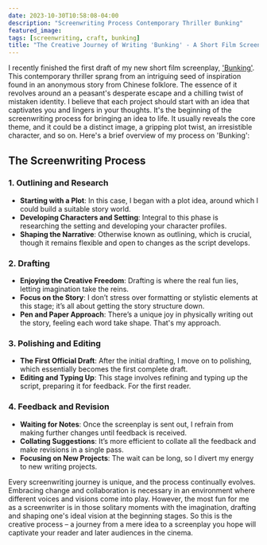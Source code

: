 ```yaml
---
date: 2023-10-30T10:58:08-04:00
description: "Screenwriting Process Contemporary Thriller Bunking"
featured_image: 
tags: [screenwriting, craft, bunking]
title: "The Creative Journey of Writing 'Bunking' - A Short Film Screenplay"
---
```


I recently finished the first draft of my new short film screenplay, ['Bunking'](https://www.charliebury.com/screenplays/bunking/). This contemporary thriller sprang from an intriguing seed of inspiration found in an anonymous story from Chinese folklore. The essence of it revolves around an a peasant's desperate escape and a chilling twist of mistaken identity. I believe that each project should start with an idea that captivates you and lingers in your thoughts. It's the beginning of the screenwriting process for bringing an idea to life. It usually reveals the core theme, and it could be a distinct image, a gripping plot twist, an irresistible character, and so on. Here's a brief overview of my process on 'Bunking':   

## The Screenwriting Process

### 1. Outlining and Research

- **Starting with a Plot**: In this case, I began with a plot idea, around which I could build a suitable story world.
- **Developing Characters and Setting**: Integral to this phase is researching the setting and developing your character profiles.
- **Shaping the Narrative**: Otherwise known as outlining, which is crucial, though it remains flexible and open to changes as the script develops.

### 2. Drafting

- **Enjoying the Creative Freedom**: Drafting is where the real fun lies, letting imagination take the reins.
- **Focus on the Story**: I don’t stress over formatting or stylistic elements at this stage; it’s all about getting the story structure down.
- **Pen and Paper Approach**: There’s a unique joy in physically writing out the story, feeling each word take shape. That's my approach. 

### 3. Polishing and Editing

- **The First Official Draft**: After the initial drafting, I move on to polishing, which essentially becomes the first complete draft.
- **Editing and Typing Up**: This stage involves refining and typing up the script, preparing it for feedback. For the first reader. 

### 4. Feedback and Revision

- **Waiting for Notes**: Once the screenplay is sent out, I refrain from making further changes until feedback is received.
- **Collating Suggestions**: It’s more efficient to collate all the feedback and make revisions in a single pass.
- **Focusing on New Projects**: The wait can be long, so I divert my energy to new writing projects.

Every screenwriting journey is unique, and the process continually evolves. Embracing change and collaboration is necessary in an environment where different voices and visions come into play. However, the most fun for me as a screenwriter is in those solitary moments with the imagination, drafting and shaping one's ideal vision at the beginning stages. So this is the creative process – a journey from a mere idea to a screenplay you hope will captivate your reader and later audiences in the cinema.
